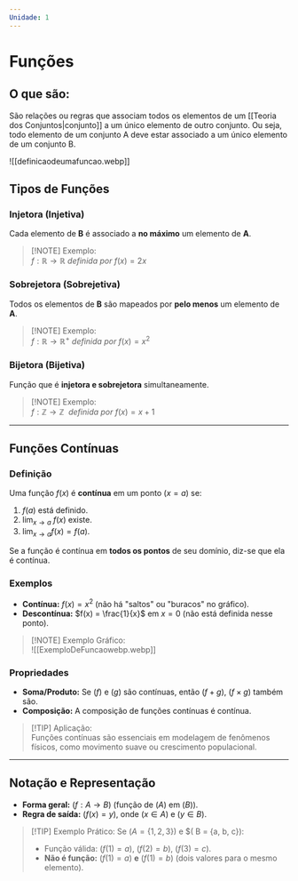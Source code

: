 ```yaml
---
Unidade: 1
---
```

# Funções
## O que são:
São relações ou regras que associam todos os elementos de um [[Teoria dos Conjuntos|conjunto]] a um único elemento de outro conjunto. Ou seja, todo elemento de um conjunto A deve estar associado a um único elemento de um conjunto B.

![[definicaodeumafuncao.webp]]

## Tipos de Funções
### Injetora (Injetiva)
Cada elemento de **B** é associado a **no máximo** um elemento de **A**.  
> [!NOTE] Exemplo:  
> $f: \mathbb{R} \to \mathbb{R} \ definida \ por \ f(x) = 2x$

### Sobrejetora (Sobrejetiva)
Todos os elementos de **B** são mapeados por **pelo menos** um elemento de **A**.  
> [!NOTE] Exemplo:  
> $f: \mathbb{R} \to \mathbb{R}^+ \ definida \ por \ f(x) = x^2$

### Bijetora (Bijetiva)
Função que é **injetora e sobrejetora** simultaneamente.  
> [!NOTE] Exemplo:  
> $f: \mathbb{Z} \to \mathbb{Z} \ \ definida \ por \ f(x) = x + 1$

---

## Funções Contínuas
### Definição
Uma função $f(x)$ é **contínua** em um ponto $( x = a )$ se:  
1. $f(a)$ está definido.  
2. $\lim_{x \to a} \ f(x)$ existe.  
3. $\lim_{x \to a} f(x) = f(a)$.  

Se a função é contínua em **todos os pontos** de seu domínio, diz-se que ela é contínua.

### Exemplos
- **Contínua:** $f(x) = x^2$ (não há "saltos" ou "buracos" no gráfico).  
- **Descontínua:** $f(x) = \frac{1}{x}$ em $x = 0$ (não está definida nesse ponto).  

> [!NOTE] Exemplo Gráfico:  
> ![[ExemploDeFuncaowebp.webp]]

### Propriedades
- **Soma/Produto:** Se $(f )$ e $(g)$ são contínuas, então $( f + g )$, $( f \times g )$ também são.  
- **Composição:** A composição de funções contínuas é contínua.  

> [!TIP] Aplicação:  
> Funções contínuas são essenciais em modelagem de fenômenos físicos, como movimento suave ou crescimento populacional.

---

## Notação e Representação
- **Forma geral:** $( f: A \to B)$ (função de $( A )$ em $( B )$).
- **Regra de saída:** $( f(x) = y)$, onde $( x \in A )$ e $( y \in B )$.

> [!TIP] Exemplo Prático: 
> Se $( A = \{1, 2, 3\})$ e $( B = \{a, b, c\}):  
> - Função válida: $( f(1) = a )$, $( f(2) = b )$,  $( f(3) = c )$.  
> - **Não é função:** $( f(1) = a )$ **e** $( f(1) = b )$ (dois valores para o mesmo elemento).